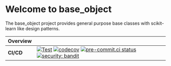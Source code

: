 # Welcome to base_object
The base_object project provides general purpose base classes with scikit-learn like design patterns.

| Overview | |
|---|---|
| **CI/CD** | [![Test](https://github.com/RNKuhns/base_object/actions/workflows/test.yml/badge.svg?branch=main)](https://github.com/RNKuhns/base_object/actions/workflows/test.yml) [![codecov](https://codecov.io/gh/RNKuhns/base_object/branch/main/graph/badge.svg?token=2J424NLO82)](https://codecov.io/gh/RNKuhns/base_object) [![pre-commit.ci status](https://results.pre-commit.ci/badge/github/RNKuhns/base_object/main.svg)](https://results.pre-commit.ci/latest/github/RNKuhns/base_object/main)[![security: bandit](https://img.shields.io/badge/security-bandit-yellow.svg)](https://github.com/PyCQA/bandit)|
